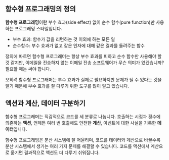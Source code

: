## 함수형 프로그래밍의 정의

**함수형 프로그래밍**이란 부수 효과(side effect) 없이 순수 함수(pure function)만 사용하는 프로그래밍 스타일입니다.

- 부수 효과: 함수가 값을 리턴하는 것 이외에 하는 모든 일
- 순수함수: 부수 효과가 없고 같은 인자에 대해 같은 결과를 돌려주는 함수

정의에 따르면 함수형 프로그래머는 항상 부수 효과를 피하고 순수 함수만 사용해야 할 것 같지만, 이메일을 전송하지 않는 이메일 전송 소프트웨어가 무슨 의미가 있겠습니까? 필요할 때는 써야 합니다.

오히려 함수형 프로그래머는 부수 효과가 실제로 필요하지만 문제가 될 수 있다는 것을 알기 때문에 부수 효과를 잘 다루기 위한 도구를 많이 알고 있습니다.

## 액션과 계산, 데이터 구분하기

함수형 프로그래머는 직감적으로 코드를 세 분류로 나눕니다. 호출하는 시점과 횟수에 의존하는 **액션**, 언제든 여러 번 호출해도 안전한 **계산**, 이벤트에 대한 사실을 기록한 **데이터**입니다.

함수형 프로그래밍은 분산 시스템에 잘 어울리며, 코드를 데이터와 계산으로 바꿀수록 분산 시스템에서 생기는 여러 가지 문제를 해결할 수 있습니다. 코드를 액션에서 계산으로 옮기면 결과적으로 액션도 더 다루기 쉬워집니다.
